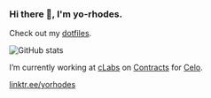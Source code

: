 ### Hi there 👋, I'm yo-rhodes. 

Check out my [dotfiles](https://github.com/yorhodes/dotfiles).

![GitHub stats](https://github-readme-stats.vercel.app/api?username=yorhodes&show_icons=true&theme=default&count_private=true)

I’m currently working at [cLabs](https://clabs.co/) on [Contracts](https://github.com/celo-org/celo-monorepo/tree/master/packages/protocol/contracts) for [Celo](https://celo.org).

[linktr.ee/yorhodes](https://linktr.ee/yorhodes)
